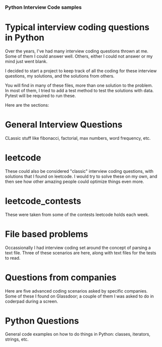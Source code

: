 ### Python Interview Code samples
# Typical interview coding questions in Python

Over the years, I've had many interview coding questions thrown at me.
Some of them I could answer well.
Others, either I could not answer or my mind just went blank. 

I decided to start a project to keep track of all the coding for these interview questions, my solutions, and the solutions from others.

You will find in many of these files, more than one solution to the problem.
In most of them, I tried to add a test method to test the solutions with data.
Pytest will be required to run these.

Here are the sections:

# General Interview Questions

CLassic stuff like fibonacci, factorial, max numbers, word frequency, etc.

# leetcode

These could also be considered "classic" interview coding questions, with solutions that I found on leetcode. 
I would try to solve these on my own, and then see how other amazing people could optimize things even more.

# leetcode_contests

These were taken from some of the contests leetcode holds each week.

# File based problems

Occassionally I had interview coding set around the concept of parsing a text file. 
Three of these scenarios are here, along with text files for the tests to read.

# Questions from companies

Here are five advanced coding scenarios asked by specific companies.
Some of these I found on Glassdoor; a couple of them I was asked to do in coderpad during a screen.

# Python Questions

General code examples on how to do things in Python: classes, iterators, strings, etc.


